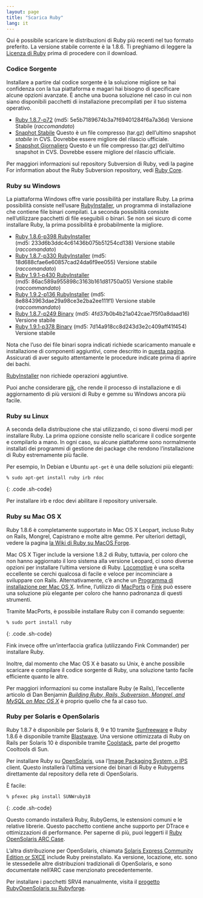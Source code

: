 ```yaml
---
layout: page
title: "Scarica Ruby"
lang: it
---
```


Qui è possibile scaricare le distribuzioni di Ruby più recenti nel tuo
formato preferito. La versione stabile corrente è la 1.8.6. Ti preghiamo
di leggere la [Licenza di Ruby][1] prima di procedere con il download.

### Codice Sorgente

Installare a partire dal codice sorgente è la soluzione migliore se hai
confidenza con la tua piattaforma e magari hai bisogno di specificare
alcune opzioni avanzate. È anche una buona soluzione nel caso in cui non
siano disponibili pacchetti di installazione precompilati per il tuo
sistema operativo.

* [Ruby 1.8.7-p72][2] (md5: 5e5b7189674b3a7f69401284f6a7a36d) Versione
  Stabile (*raccomandato*)
* [Snaphot Stabile][3] Questo è un file compresso (tar.gz) dell’ultimo
  snapshot *stabile* in CVS. Dovrebbe essere migliore del rilascio
  ufficiale.
* [Snapshot Giornaliero][4] Questo è un file compresso (tar.gz)
  dell’ultimo snapshot in CVS. Dovrebbe essere migliore del rilascio
  ufficiale.

Per maggiori informazioni sul repository Subversion di Ruby, vedi la
pagine For information about the Ruby Subversion repository, vedi [Ruby
Core](/it/community/ruby-core/).

### Ruby su Windows

La piattaforma Windows offre varie possibilità per installare Ruby. La
prima possibilità consiste nell’usare [RubyInstaller][5], un programma
di installazione che contiene file binari compilati. La seconda
possibilità consiste nell’utilizzare pacchetti di file eseguibili o
binari. Se non sei sicuro di come installare Ruby, la prima possibilità
è probabilmente la migliore.

* [Ruby 1.8.6-p398 RubyInstaller][6]
  (md5: 233d6b3ddc4c61436b075b51254cd138) Versione stabile
  (*raccomandato*)
* [Ruby 1.8.7-p330 RubyInstaller][7] (md5: 
  18d688cfae6e60857cad24da6f9ee055) Versione stabile (*raccomandato*)
* [Ruby 1.9.1-p430 RubyInstaller][8]
  (md5: 86ac589a955898c3163b161d81750a05) Versione stabile
  (*raccommandato*)
* [Ruby 1.9.2-p136 RubyInstaller][9] (md5: 
  8e8843963dae29a98ce3e2ba2ee111f1) Versione stabile (*raccommandato*)
* [Ruby 1.8.7-p249 Binary][10] (md5: 4fd37b0b4b21a042cae7f5f0a8daad16)
  Versione stabile
* [Ruby 1.9.1-p378 Binary][11] (md5: 7d14a918cc8d243d3e2c409aff41f454)
  Versione stabile

Nota che l’uso dei file binari sopra indicati richiede scaricamento
manuale e installazione di componenti aggiuntivi, come descritto in
[questa pagina][12]. Assicurati di aver seguito attentamente le
procedure indicate prima di aprire dei bachi.

[RubyInstaller][5] non richiede operazioni aggiuntive.

Puoi anche considerare [pik][13], che rende il processo di installazione
e di aggiornamento di più versioni di Ruby e gemme su Windows ancora più
facile.

### Ruby su Linux

A seconda della distribuzione che stai utilizzando, ci sono diversi modi
per installare Ruby. La prima opzione consiste nello scaricare il codice
sorgente e compilarlo a mano. In ogni caso, su alcune piattaforme sono
normalmente installati dei programmi di gestione dei package che rendono
l’installazione di Ruby estremamente più facile.

Per esempio, In Debian e Ubuntu `apt-get` è una delle soluzioni più
eleganti:

    % sudo apt-get install ruby irb rdoc
{: .code .sh-code}

Per installare irb e rdoc devi abilitare il repository universale.

### Ruby su Mac OS X

Ruby 1.8.6 è completamente supportato in Mac OS X Leopart, incluso Ruby
on Rails, Mongrel, Capistrano e molte altre gemme. Per ulteriori
dettagli, vedere la pagina [la Wiki di Ruby su MacOS Forge][14].

Mac OS X Tiger include la versione 1.8.2 di Ruby, tuttavia, per coloro
che non hanno aggiornato il loro sistema alla versione Leopard, ci sono
diverse opzioni per installare l’ultima versione di Ruby.
[Locomotive][15] è una scelta eccellente se cerchi qualcosa di facile e
veloce per incominciare a sviluppare con Rails. Alternativamente, c’è
anche un [Programma di installazione per Mac OS X][16]. Infine,
l’utilizzo di [MacPorts][17] o [Fink][18] può essere una soluzione più
elegante per coloro che hanno padronanza di questi strumenti.

Tramite MacPorts, è possibile installare Ruby con il comando seguente:

    % sudo port install ruby
{: .code .sh-code}

Fink invece offre un’interfaccia grafica (utilizzando Fink Commander)
per installare Ruby.

Inoltre, dal momento che Mac OS X è basato su Unix, è anche possibile
scaricare e compilare il codice sorgente di Ruby, una soluzione tanto
facile efficiente quanto le altre.

Per maggiori informazioni su come installare Ruby (e Rails),
l’eccellente articolo di Dan Benjamin [*Building Ruby, Rails,
Subversion, Mongrel, and MySQL on Mac OS X*][19] è proprio quello che fa
al caso tuo.

### Ruby per Solaris e OpenSolaris

Ruby 1.8.7 è disponibile per Solaris 8, 9 e 10 tramite [Sunfreeware][20]
e Ruby 1.8.6 è disponibile tramite [Blastwave][21]. Una versione
ottimizzata di Ruby on Rails per Solaris 10 è disponibile tramite
[Coolstack][22], parte del progetto Cooltools di Sun.

Per installare Ruby su [OpenSolaris][23], usa l’[Image Packaging System,
o IPS][24] client. Questo installerà l’ultima versione dei binari di
Ruby e Rubygems direttamente dal repository della rete di OpenSolaris.

È facile:

    % pfexec pkg install SUNWruby18
{: .code .sh-code}

Questo comando installerà Ruby, RubyGems, le estensioni comuni e le
relative librerie. Questo pacchetto contiene anche supporto per DTrace e
ottimizzazioni di performance. Per saperne di più, puoi leggerti il
[Ruby OpenSolaris ARC Case][25].

L’altra distribuzione per OpenSolaris, chiamata [Solaris Express
Community Edition or SXCE][26] include Ruby preinstallato. Ka versione,
locazione, etc. sono le stessedelle altre distribuzioni tradizionali di
OpenSolaris, e sono documentate nell’ARC case menzionato
precedentemente.

Per installare i pacchetti SRV4 manualmente, visita il [progetto
RubyOpenSolaris su Rubyforge][27].



[1]: http://www.ruby-lang.org/it/about/license.txt 
[2]: ftp://ftp.ruby-lang.org/pub/ruby/1.8/ruby-1.8.7-p72.tar.gz 
[3]: ftp://ftp.ruby-lang.org/pub/ruby/stable-snapshot.tar.gz 
[4]: ftp://ftp.ruby-lang.org/pub/ruby/snapshot.tar.gz 
[5]: http://rubyinstaller.org/ 
[6]: http://rubyforge.org/frs/download.php/71066/rubyinstaller-1.8.6-p398.exe 
[7]: http://rubyforge.org/frs/download.php/73719/rubyinstaller-1.8.7-p330.exe 
[8]: http://rubyforge.org/frs/download.php/72075/rubyinstaller-1.9.1-p430.exe 
[9]: http://rubyforge.org/frs/download.php/73722/rubyinstaller-1.9.2-p136.exe 
[10]: ftp://ftp.ruby-lang.org/pub/ruby/binaries/mswin32/ruby-1.8.7-p249-i386-mswin32.zip 
[11]: ftp://ftp.ruby-lang.org:21/pub/ruby/binaries/mswin32/ruby-1.9.1-p378-i386-mswin32.zip 
[12]: http://www.garbagecollect.jp/ruby/mswin32/en/documents/install.html 
[13]: http://github.com/vertiginous/pik 
[14]: http://trac.macosforge.org/projects/ruby/wiki 
[15]: http://locomotive.raaum.org/ 
[16]: http://rubyosx.rubyforge.org/ 
[17]: http://www.macports.org/ 
[18]: http://fink.sourceforge.net/ 
[19]: http://hivelogic.com/narrative/articles/ruby-rails-mongrel-mysql-osx 
[20]: http://www.sunfreeware.com 
[21]: http://www.blastwave.org 
[22]: http://cooltools.sunsource.net/coolstack 
[23]: http://www.opensolaris.org 
[24]: http://opensolaris.org/os/project/pkg/ 
[25]: http://jp.opensolaris.org/os/community/arc/caselog/2007/600/ 
[26]: http://opensolaris.org/os/downloads 
[27]: http://rubyforge.org/projects/rubyopensolaris 
